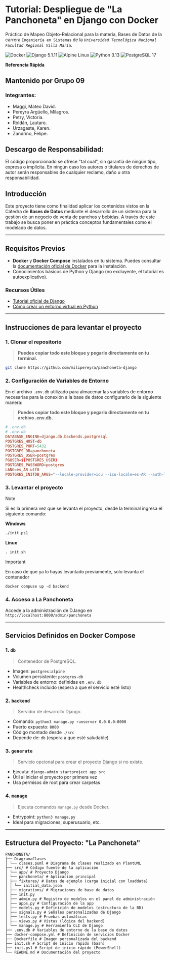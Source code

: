# Tutorial: Despliegue de "La Panchoneta" en Django con Docker
Práctico de Mapeo Objeto-Relacional para la materia, Bases de Datos de la carrera `Ingeniería en Sistemas` de la *`Universidad Tecnológica Nacional`* *`Facultad Regional Villa María`*.

![Docker](https://img.shields.io/badge/Docker-2496ED?style=for-the-badge&logo=docker&logoColor=white)
![Django 5.1.11](https://img.shields.io/badge/Django%205.1.11-092E20?style=for-the-badge&logo=django&logoColor=white)
![Alpine Linux](https://img.shields.io/badge/Alpine_Linux-0D597F?style=for-the-badge&logo=alpine-linux&logoColor=white)
![Python 3.13](https://img.shields.io/badge/Python%203.13-3776AB?style=for-the-badge&logo=python&logoColor=white)
![PostgreSQL 17](https://img.shields.io/badge/PostgreSQL%2017-336791?style=for-the-badge&logo=postgresql&logoColor=white)

**Referencia Rápida**

## **Mantenido por Grupo 09**
### **Integrantes:**
- Maggi, Mateo David.
- Pereyra Argüello, Milagros.
- Petry, Victoria.
- Roldán, Lautaro.
- Urzagaste, Karen.
- Zandrino, Felipe.

## **Descargo de Responsabilidad:**
El código proporcionado se ofrece "tal cual", sin garantía de ningún tipo, expresa o implícita. En ningún caso los autores o titulares de derechos de autor serán responsables de cualquier reclamo, daño u otra responsabilidad.

## Introducción
Este proyecto tiene como finalidad aplicar los contenidos vistos en la Cátedra de **Bases de Datos** mediante el desarrollo de un sistema para la gestión de un negocio de venta de panchos y bebidas. A través de este trabajo se busca poner en práctica conceptos fundamentales como el modelado de datos.

---

## Requisitos Previos
- **Docker** y **Docker Compose** instalados en tu sistema. Puedes consultar la [documentación oficial de Docker](https://docs.docker.com/get-docker/) para la instalación.
- Conocimientos básicos de Python y Django (no excluyente, el tutorial es autoexplicativo).

### Recursos Útiles
- [Tutorial oficial de Django](https://docs.djangoproject.com/en/2.0/intro/tutorial01/)
- [Cómo crear un entorno virtual en Python](https://docs.djangoproject.com/en/2.0/intro/contributing/)

---
## **Instrucciones de para levantar el proyecto**

### 1. Clonar el repositorio
> **Puedes copiar todo este bloque y pegarlo directamente en tu terminal.**
```sh
git clone https://github.com/milipereyra/panchoneta-django
```

### 2. Configuración de Variables de Entorno
En el archivo `.env.db` utilizado para almacenar las variables de entorno necesarias para la conexión a la base de datos configurarlo de la siguiente manera:

> **Puedes copiar todo este bloque y pegarlo directamente en tu archivo .env.db.**
```conf
# .env.db
# .env.db
DATABASE_ENGINE=django.db.backends.postgresql
POSTGRES_HOST=db
POSTGRES_PORT=5432
POSTGRES_DB=panchoneta
POSTGRES_USER=postgres
PGUSER=${POSTGRES_USER}
POSTGRES_PASSWORD=postgres
LANG=es_AR.utf8
POSTGRES_INITDB_ARGS="--locale-provider=icu --icu-locale=es-AR --auth-local=trust"
```

### 3. Levantar el proyecto
> [!NOTE]
> Si es la primera vez que se levanta el proyecto, desde la terminal ingresa el siguiente comando:
> 
> **Windows**
>```txt
>./init.ps1
>```
> **Linux**
>```txt
>. init.sh
>```

> [!IMPORTANT]
> En caso de que ya lo hayas levantado previamente, solo levanta el contenedor
> ```txt
>docker compuse up -d backend
>```


### 4. Acceso a La Panchoneta
Accede a la administración de DJango en `http://localhost:8000/admin/panchoneta`

---

## **Servicios Definidos en Docker Compose**
### 1. `db`
> Contenedor de PostgreSQL.
- Imagen: `postgres:alpine`
- Volumen persistente: `postgres-db`
- Variables de entorno: definidas en `.env.db`
- Healthcheck incluido (espera a que el servicio esté listo)

### 2. `backend`
> Servidor de desarrollo Django.
- Comando: `python3 manage.py runserver 0.0.0.0:8000`
- Puerto expuesto: `8000`
- Código montado desde `./src`
- Depende de: `db` (espera a que esté saludable)

### 3. `generate`
> Servicio opcional para crear el proyecto Django si no existe.
- Ejecuta: `django-admin startproject app src`
- Útil al iniciar el proyecto por primera vez
- Usa permisos de root para crear carpetas

### 4. `manage`
> Ejecuta comandos `manage.py` desde Docker.
- Entrypoint: `python3 manage.py`
- Ideal para migraciones, superusuario, etc.



---
## **Estructura del Proyecto: "La Panchoneta"**
```
PANCHONETA/
├── DiagramaClases
│ └── clases.puml # Diagrama de clases realizado en PlantUML
├── src/ # Código fuente de la aplicación
│ └── app/ # Proyecto Django
│ └── panchoneta/ # Aplicación principal
│ ├── fixtures/ # Datos de ejemplo (carga inicial con loaddata)
│ │ └── initial_data.json
│ ├── migrations/ # Migraciones de base de datos
│ ├── init.py
│ ├── admin.py # Registro de modelos en el panel de administración
│ ├── apps.py # Configuración de la app
│ ├── models.py # Definición de modelos (estructura de la BD)
│ ├── signals.py # Señales personalizadas de Django
│ ├── tests.py # Pruebas automáticas
│ ├── views.py # Vistas (lógica del backend)
│ └── manage.py # Herramienta CLI de Django
├── .env.db # Variables de entorno de la base de datos
├── docker-compose.yml # Definición de servicios Docker
├── Dockerfile # Imagen personalizada del backend
├── init.sh # Script de inicio rápido (bash)
├── init.ps1 # Script de inicio rápido (PowerShell)
└── README.md # Documentación del proyecto
```
